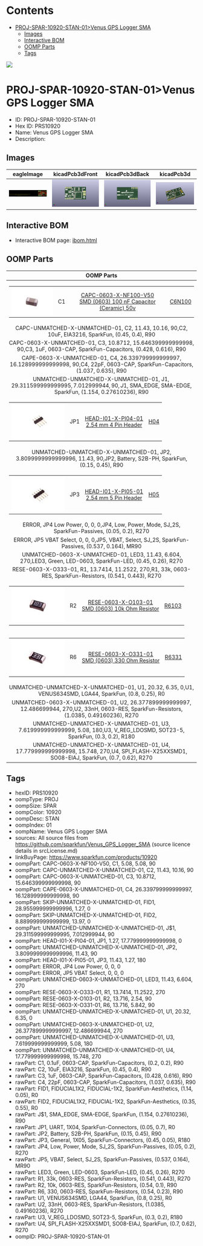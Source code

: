 



Contents
========

* [PROJ-SPAR-10920-STAN-01>Venus GPS Logger SMA](#proj-spar-10920-stan-01venus-gps-logger-sma)
	* [Images](#images)
	* [Interactive BOM](#interactive-bom)
	* [OOMP Parts](#oomp-parts)
	* [Tags](#tags)
  
![][im]
# PROJ-SPAR-10920-STAN-01>Venus GPS Logger SMA

- ID: PROJ-SPAR-10920-STAN-01
- Hex ID: PRS10920
- Name: Venus GPS Logger SMA
- Description: 

## Images
  
  

|eagleImage|kicadPcb3dFront|kicadPcb3dBack|kicadPcb3d|
| :---: | :---: | :---: | :---: |
|[![eagleImage](eagleImage_140.png)](eagleImage_600.png)|[![kicadPcb3dFront](kicadPcb3dFront_140.png)](kicadPcb3dFront_600.png)|[![kicadPcb3dBack](kicadPcb3dBack_140.png)](kicadPcb3dBack_600.png)|[![kicadPcb3d](kicadPcb3d_140.png)](kicadPcb3d_600.png)|

## Interactive BOM

- Interactive BOM page: [ibom.html](kicad/bom/ibom.html)

## OOMP Parts
  

|OOMP Parts|
| :---: |
|<table><tr><td>![CAPC-0603-X-NF100-V50](https://raw.githubusercontent.com/oomlout/oomlout_OOMP_parts/main/CAPC-0603-X-NF100-V50/image_140.jpg)</td><td> C1</td><td>[CAPC-0603-X-NF100-V50<br>SMD (0603) 100 nF Capacitor (Ceramic) 50v](https://github.com/oomlout/oomlout_OOMP_parts/tree/main/CAPC-0603-X-NF100-V50/)</td><td>[C6N100](https://github.com/oomlout/oomlout_OOMP_parts/tree/main/CAPC-0603-X-NF100-V50/)</td></tr></table>|
|CAPC-UNMATCHED-X-UNMATCHED-01, C2, 11.43, 10.16, 90,C2, 10uF, EIA3216, SparkFun, (0.45, 0.4), R90|
|CAPC-0603-X-UNMATCHED-01, C3, 10.8712, 15.646399999999998, 90,C3, 1uF, 0603-CAP, SparkFun-Capacitors, (0.428, 0.616), R90|
|CAPE-0603-X-UNMATCHED-01, C4, 26.339799999999997, 16.128999999999998, 90,C4, 22pF, 0603-CAP, SparkFun-Capacitors, (1.037, 0.635), R90|
|UNMATCHED-UNMATCHED-X-UNMATCHED-01, J$1, 29.311599999999995, 7.012999944, 90,J$1, SMA_EDGE, SMA-EDGE, SparkFun, (1.154, 0.27610236), R90|
|<table><tr><td>![HEAD-I01-X-PI04-01](https://raw.githubusercontent.com/oomlout/oomlout_OOMP_parts/main/HEAD-I01-X-PI04-01/image_140.jpg)</td><td> JP1</td><td>[HEAD-I01-X-PI04-01<br>2.54 mm 4 Pin Header](https://github.com/oomlout/oomlout_OOMP_parts/tree/main/HEAD-I01-X-PI04-01/)</td><td>[H04](https://github.com/oomlout/oomlout_OOMP_parts/tree/main/HEAD-I01-X-PI04-01/)</td></tr></table>|
|UNMATCHED-UNMATCHED-X-UNMATCHED-01, JP2, 3.8099999999999996, 11.43, 90,JP2, Battery, S2B-PH, SparkFun, (0.15, 0.45), R90|
|<table><tr><td>![HEAD-I01-X-PI05-01](https://raw.githubusercontent.com/oomlout/oomlout_OOMP_parts/main/HEAD-I01-X-PI05-01/image_140.jpg)</td><td> JP3</td><td>[HEAD-I01-X-PI05-01<br>2.54 mm 5 Pin Header](https://github.com/oomlout/oomlout_OOMP_parts/tree/main/HEAD-I01-X-PI05-01/)</td><td>[H05](https://github.com/oomlout/oomlout_OOMP_parts/tree/main/HEAD-I01-X-PI05-01/)</td></tr></table>|
|ERROR, JP4 Low Power, 0, 0, 0,JP4, Low, Power, Mode, SJ_2S, SparkFun-Passives, (0.05, 0.2), R270|
|ERROR, JP5 VBAT Select, 0, 0, 0,JP5, VBAT, Select, SJ_2S, SparkFun-Passives, (0.537, 0.164), MR90|
|UNMATCHED-0603-X-UNMATCHED-01, LED3, 11.43, 6.604, 270,LED3, Green, LED-0603, SparkFun-LED, (0.45, 0.26), R270|
|RESE-0603-X-O333-01, R1, 13.7414, 11.2522, 270,R1, 33k, 0603-RES, SparkFun-Resistors, (0.541, 0.443), R270|
|<table><tr><td>![RESE-0603-X-O103-01](https://raw.githubusercontent.com/oomlout/oomlout_OOMP_parts/main/RESE-0603-X-O103-01/image_140.jpg)</td><td> R2</td><td>[RESE-0603-X-O103-01<br>SMD (0603) 10k Ohm Resistor](https://github.com/oomlout/oomlout_OOMP_parts/tree/main/RESE-0603-X-O103-01/)</td><td>[R6103](https://github.com/oomlout/oomlout_OOMP_parts/tree/main/RESE-0603-X-O103-01/)</td></tr></table>|
|<table><tr><td>![RESE-0603-X-O331-01](https://raw.githubusercontent.com/oomlout/oomlout_OOMP_parts/main/RESE-0603-X-O331-01/image_140.jpg)</td><td> R6</td><td>[RESE-0603-X-O331-01<br>SMD (0603) 330 Ohm Resistor](https://github.com/oomlout/oomlout_OOMP_parts/tree/main/RESE-0603-X-O331-01/)</td><td>[R6331](https://github.com/oomlout/oomlout_OOMP_parts/tree/main/RESE-0603-X-O331-01/)</td></tr></table>|
|UNMATCHED-UNMATCHED-X-UNMATCHED-01, U1, 20.32, 6.35, 0,U1, VENUS634SMD, LGA44, SparkFun, (0.8, 0.25), R0|
|UNMATCHED-0603-X-UNMATCHED-01, U2, 26.377899999999997, 12.486699944, 270,U2, 33nH, 0603-RES, SparkFun-Resistors, (1.0385, 0.49160236), R270|
|UNMATCHED-UNMATCHED-X-UNMATCHED-01, U3, 7.619999999999999, 5.08, 180,U3, V_REG_LDOSMD, SOT23-5, SparkFun, (0.3, 0.2), R180|
|UNMATCHED-UNMATCHED-X-UNMATCHED-01, U4, 17.779999999999998, 15.748, 270,U4, SPI_FLASH-X25XXSMD1, SO08-EIAJ, SparkFun, (0.7, 0.62), R270|

## Tags

- hexID: PRS10920
- oompType: PROJ
- oompSize: SPAR
- oompColor: 10920
- oompDesc: STAN
- oompIndex: 01
- oompName: Venus GPS Logger SMA
- sources: All source files from https://github.com/sparkfun/Venus_GPS_Logger_SMA (source licence details in srcLicense.md)
- linkBuyPage: https://www.sparkfun.com/products/10920
- oompPart: CAPC-0603-X-NF100-V50, C1, 5.08, 5.08, 90
- oompPart: CAPC-UNMATCHED-X-UNMATCHED-01, C2, 11.43, 10.16, 90
- oompPart: CAPC-0603-X-UNMATCHED-01, C3, 10.8712, 15.646399999999998, 90
- oompPart: CAPE-0603-X-UNMATCHED-01, C4, 26.339799999999997, 16.128999999999998, 90
- oompPart: SKIP-UNMATCHED-X-UNMATCHED-01, FID1, 28.955999999999996, 1.27, 0
- oompPart: SKIP-UNMATCHED-X-UNMATCHED-01, FID2, 8.889999999999999, 13.97, 0
- oompPart: UNMATCHED-UNMATCHED-X-UNMATCHED-01, J$1, 29.311599999999995, 7.012999944, 90
- oompPart: HEAD-I01-X-PI04-01, JP1, 1.27, 17.779999999999998, 0
- oompPart: UNMATCHED-UNMATCHED-X-UNMATCHED-01, JP2, 3.8099999999999996, 11.43, 90
- oompPart: HEAD-I01-X-PI05-01, JP3, 11.43, 1.27, 180
- oompPart: ERROR, JP4 Low Power, 0, 0, 0
- oompPart: ERROR, JP5 VBAT Select, 0, 0, 0
- oompPart: UNMATCHED-0603-X-UNMATCHED-01, LED3, 11.43, 6.604, 270
- oompPart: RESE-0603-X-O333-01, R1, 13.7414, 11.2522, 270
- oompPart: RESE-0603-X-O103-01, R2, 13.716, 2.54, 90
- oompPart: RESE-0603-X-O331-01, R6, 13.716, 5.842, 90
- oompPart: UNMATCHED-UNMATCHED-X-UNMATCHED-01, U1, 20.32, 6.35, 0
- oompPart: UNMATCHED-0603-X-UNMATCHED-01, U2, 26.377899999999997, 12.486699944, 270
- oompPart: UNMATCHED-UNMATCHED-X-UNMATCHED-01, U3, 7.619999999999999, 5.08, 180
- oompPart: UNMATCHED-UNMATCHED-X-UNMATCHED-01, U4, 17.779999999999998, 15.748, 270
- rawPart: C1, 0.1uF, 0603-CAP, SparkFun-Capacitors, (0.2, 0.2), R90
- rawPart: C2, 10uF, EIA3216, SparkFun, (0.45, 0.4), R90
- rawPart: C3, 1uF, 0603-CAP, SparkFun-Capacitors, (0.428, 0.616), R90
- rawPart: C4, 22pF, 0603-CAP, SparkFun-Capacitors, (1.037, 0.635), R90
- rawPart: FID1, FIDUCIAL1X2, FIDUCIAL-1X2, SparkFun-Aesthetics, (1.14, 0.05), R0
- rawPart: FID2, FIDUCIAL1X2, FIDUCIAL-1X2, SparkFun-Aesthetics, (0.35, 0.55), R0
- rawPart: J$1, SMA_EDGE, SMA-EDGE, SparkFun, (1.154, 0.27610236), R90
- rawPart: JP1, UART, 1X04, SparkFun-Connectors, (0.05, 0.7), R0
- rawPart: JP2, Battery, S2B-PH, SparkFun, (0.15, 0.45), R90
- rawPart: JP3, General, 1X05, SparkFun-Connectors, (0.45, 0.05), R180
- rawPart: JP4, Low, Power, Mode, SJ_2S, SparkFun-Passives, (0.05, 0.2), R270
- rawPart: JP5, VBAT, Select, SJ_2S, SparkFun-Passives, (0.537, 0.164), MR90
- rawPart: LED3, Green, LED-0603, SparkFun-LED, (0.45, 0.26), R270
- rawPart: R1, 33k, 0603-RES, SparkFun-Resistors, (0.541, 0.443), R270
- rawPart: R2, 10k, 0603-RES, SparkFun-Resistors, (0.54, 0.1), R90
- rawPart: R6, 330, 0603-RES, SparkFun-Resistors, (0.54, 0.23), R90
- rawPart: U1, VENUS634SMD, LGA44, SparkFun, (0.8, 0.25), R0
- rawPart: U2, 33nH, 0603-RES, SparkFun-Resistors, (1.0385, 0.49160236), R270
- rawPart: U3, V_REG_LDOSMD, SOT23-5, SparkFun, (0.3, 0.2), R180
- rawPart: U4, SPI_FLASH-X25XXSMD1, SO08-EIAJ, SparkFun, (0.7, 0.62), R270
- oompID: PROJ-SPAR-10920-STAN-01



[im]: kicadPcb3d_450.png
